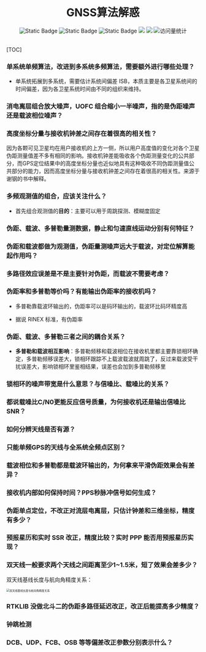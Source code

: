 <div align="center">
    <a name="Top"></a>
	<h1>GNSS算法解惑</h1>
    <img alt="Static Badge" src="https://img.shields.io/badge/QQ-1482275402-red">
    <img alt="Static Badge" src="https://img.shields.io/badge/%E5%BE%AE%E4%BF%A1-lizhengxiao99-green">
    <img alt="Static Badge" src="https://img.shields.io/badge/Email-dauger%40126.com-brown">
    <a href="https://blog.csdn.net/daoge2666/"><img src="https://img.shields.io/badge/CSDN-论坛-c32136" /></a>
    <a href="https://www.zhihu.com/people/dao-ge-92-60/"><img src="https://img.shields.io/badge/Zhihu-知乎-blue" /></a>
    <img src="https://komarev.com/ghpvc/?username=LiZhengXiao99&label=Views&color=0e75b6&style=flat" alt="访问量统计" />
</div>


<br/>

[TOC]

### 单系统单频算法，改进到多系统多频算法，需要额外进行哪些处理？

* 单系统拓展到多系统，需要估计系统间偏差 ISB，本质主要是各卫星系统间的时间偏差，因为各卫星系统时间由不同的组织来维持。





### 消电离层组合放大噪声，UOFC 组合缩小一半噪声，指的是伪距噪声还是载波相位噪声？





### 高度坐标分量与接收机钟差之间存在着很高的相关性？

因为各颗可见卫星均在用户接收机的上方一侧，所以用户高度值的变化对各个卫星伪距测量值差不多有相同的影响。接收机钟差能吸收各个伪距测量变化的公共部分，而GPS定位结果中的高度坐标分量也近似地具有这种吸收不同伪距测量值公共部分的能力，因而高度坐标分量与接收机钟差之间存在着很高的相关性。来源于谢钢的书中解释。



### 多频观测值的组合，应该关注什么？

* 首先组合观测值的**目的**：主要可以用于周跳探测、模糊度固定





### 伪距、载波、多普勒量测数据，静止和匀速直线运动分别有何特征？





### 伪距和载波都做为观测值，伪距量测噪声远大于载波，对定位解算能起作用吗？





### 多路径效应误差是不是主要针对伪距，而载波不需要考虑？





### 伪距率和多普勒等价吗？有能输出伪距率的接收机吗？

* 多普勒靠载波环输出的，伪距率可以是码环输出的，载波环比码环精度高

* 据说 RINEX 标准，有伪距率



### 伪距、载波、多普勒三者之间的耦合关系？

* **多普勒和载波相互影响**：多普勒频移和载波相位在接收机里都主要靠锁相环确定，多普勒频移误差大，锁相环跟踪不上载波载波就周跳了，反过来载波受干扰误差大，影响锁相环里鉴相结果，误差也会加到多普勒频移里



### 锁相环的噪声带宽是什么意思？与信噪比、载噪比的关系？





### 都说载噪比C/N0更能反应信号质量，为何接收机还是输出信噪比SNR？





### 如何分辨天线是否有源？





### 只能单频GPS的天线与全系统全频点区别？





### 载波相位和多普勒都是载波环输出的，为何拿来平滑伪距效果会有差异？





### 接收机内部如何保持时间？PPS秒脉冲信号如何生成？





### 伪距单点定位，不改正对流层电离层，只估计钟差和三维坐标，精度有多少？





### 预报星历和实时 SSR 改正，精度比较？实时 PPP 能否用预报星历实现？





### 双天线一般要求两个天线之间距离至少1~1.5米，短了效果会差多少？

双天线基线长度与航向角精度关系：

<img src="https://pic-bed-1316053657.cos.ap-nanjing.myqcloud.com/img/%E5%8F%8C%E5%A4%A9%E7%BA%BF%E5%9F%BA%E7%BA%BF%E9%95%BF%E5%BA%A6%E4%B8%8E%E8%88%AA%E5%90%91%E8%A7%92%E7%B2%BE%E5%BA%A6%E5%85%B3%E7%B3%BB.png" alt="双天线基线长度与航向角精度关系" style="zoom:50%;" />

### RTKLIB 没做北斗二的伪距多路径延迟改正，改正后能提高多少精度？





### 钟跳检测





### DCB、UDP、FCB、OSB 等等偏差改正参数分别表示什么？









